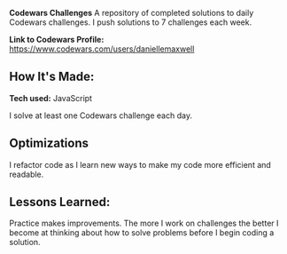 **Codewars Challenges**
A repository of completed solutions to daily Codewars challenges. I push solutions to 7 challenges each week.

**Link to Codewars Profile:** https://www.codewars.com/users/daniellemaxwell

## How It's Made:

**Tech used:** JavaScript

I solve at least one Codewars challenge each day.

## Optimizations
I refactor code as I learn new ways to make my code more efficient and readable.  

## Lessons Learned:

Practice makes improvements. The more I work on challenges the better I become at thinking about how to solve problems before I begin coding a solution.




